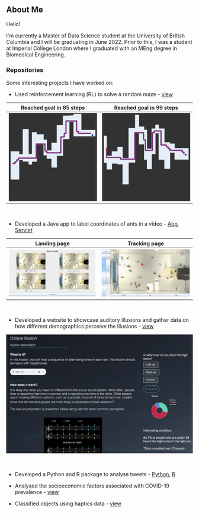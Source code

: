 ## About Me

Hello! 

I'm currently a Master of Data Science student at the University of British Columbia and I will be graduating in June 2022. Prior to this, I was a student at Imperial College London where I graduated with an MEng degree in Biomedical Engineering.

### Repositories

Some interesting projects I have worked on:

- Used reinforcement learning (RL) to solve a random maze - [view](https://github.com/joshsia/random-maze-rl)

Reached goal in 85 steps             |  Reached goal in 99 steps
:-------------------------:|:-------------------------:
![solved-maze1](https://github.com/joshsia/random-maze-rl/blob/main/solved-maze2.png)  |  ![solved-maze2](https://github.com/joshsia/random-maze-rl/blob/main/solved-maze3.png)

<br />

- Developed a Java app to label coordinates of ants in a video - [App](https://github.com/joshsia/Ants), [Servlet](https://github.com/joshsia/AntsServlet)

Landing page             |  Tracking page
:-------------------------:|:-------------------------:
![landing-page](https://github.com/joshsia/Ants/blob/main/ui_images/landing-page.png)  |  ![tracking-page](https://github.com/joshsia/Ants/blob/main/ui_images/tracking-page.png)

<br />

- Developed a website to showcase auditory illusions and gather data on how different demographics perceive the illusions - [view](https://github.com/joshsia/auditory-illusions)

![illusion-page](https://github.com/joshsia/auditory-illusions/blob/main/ui_img/illusion-page.png)

<br />

- Developed a Python and R package to analyse tweets - [Python](https://github.com/UBC-MDS/pytextprep), [R](https://github.com/UBC-MDS/textprepr)

- Analysed the socioeconomic factors associated with COVID-19 prevalence - [view](https://github.com/UBC-MDS/DSCI_522_US_social_determinants_of_health_by_county)

- Classified objects using haptics data - [view](https://github.com/joshsia/haptics-classification)
